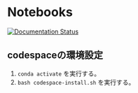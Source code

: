 # Notebooks

[![Documentation Status](https://readthedocs.org/projects/tkoyama010-notebooks/badge/?version=latest)](https://tkoyama010-notebooks.readthedocs.io/ja/latest/?badge=latest)

## codespaceの環境設定

1. `conda activate` を実行する。
1. `bash codespace-install.sh` を実行する。


